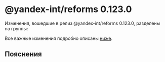 # @yandex-int/reforms 0.123.0

<!-- ЧЕЛОВЕЧЕСКОЕ ВСТУПЛЕНИЕ -->

Изменения, вошедшие в релиз @yandex-int/reforms 0.123.0, разделены на группы:

Все важные изменения подробно описаны [ниже](#Пояснения).

## Пояснения

